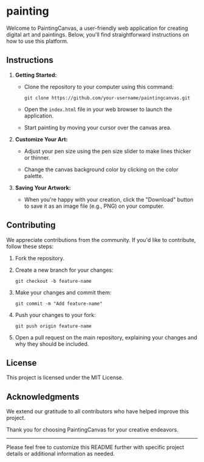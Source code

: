 # painting

Welcome to PaintingCanvas, a user-friendly web application for creating digital art and paintings. Below, you'll find straightforward instructions on how to use this platform.

## Instructions

1. **Getting Started:**
   - Clone the repository to your computer using this command:
     ```
     git clone https://github.com/your-username/paintingcanvas.git
     ```

   - Open the `index.html` file in your web browser to launch the application.

   - Start painting by moving your cursor over the canvas area.

2. **Customize Your Art:**
   - Adjust your pen size using the pen size slider to make lines thicker or thinner.

   - Change the canvas background color by clicking on the color palette.

3. **Saving Your Artwork:**
   - When you're happy with your creation, click the "Download" button to save it as an image file (e.g., PNG) on your computer.

## Contributing

We appreciate contributions from the community. If you'd like to contribute, follow these steps:

1. Fork the repository.

2. Create a new branch for your changes:
   ```
   git checkout -b feature-name
   ```

3. Make your changes and commit them:
   ```
   git commit -m "Add feature-name"
   ```

4. Push your changes to your fork:
   ```
   git push origin feature-name
   ```

5. Open a pull request on the main repository, explaining your changes and why they should be included.

## License

This project is licensed under the MIT License.

## Acknowledgments

We extend our gratitude to all contributors who have helped improve this project.

Thank you for choosing PaintingCanvas for your creative endeavors.

---

Please feel free to customize this README further with specific project details or additional information as needed.
